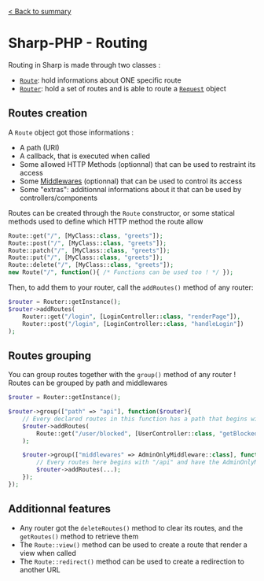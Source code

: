 [< Back to summary](./101_sharp.md)

# Sharp-PHP - Routing

Routing in Sharp is made through two classes :
- [`Route`](../Classes/Web/Route.php): hold informations about ONE specific route
- [`Router`](../Classes/Web/Router.php): hold a set of routes and is able to route a [`Request`](../Classes/Http/Request.php) object


## Routes creation

A `Route` object got those informations :
- A path (URI)
- A callback, that is executed when called
- Some allowed HTTP Methods (optionnal) that can be used to restraint its access
- Some [Middlewares](./105_middlewares.md) (optionnal) that can be used to control its access
- Some "extras": additionnal informations about it that can be used by controllers/components

Routes can be created through the `Route` constructor, or
some statical methods used to define which HTTP method the route allow

```php
Route::get("/", [MyClass::class, "greets"]);
Route::post("/", [MyClass::class, "greets"]);
Route::patch("/", [MyClass::class, "greets"]);
Route::put("/", [MyClass::class, "greets"]);
Route::delete("/", [MyClass::class, "greets"]);
new Route("/", function(){ /* Functions can be used too ! */ });
```

Then, to add them to your router, call the `addRoutes()` method of any router:
```php
$router = Router::getInstance();
$router->addRoutes(
    Router::get("/login", [LoginController::class, "renderPage"]),
    Router::post("/login", [LoginController::class, "handleLogin"])
);
```


## Routes grouping

You can group routes together with the `group()` method of any router !
Routes can be grouped by path and middlewares

```php
$router = Router::getInstance();

$router->group(["path" => "api"], function($router){
    // Every declared routes in this function has a path that begins with "/api"
    $router->addRoutes(
        Route::get("/user/blocked", [UserController::class, "getBlockedList"])
    );

    $router->group(["middlewares" => AdminOnlyMiddleware::class], function($router){
        // Every routes here begins with "/api" and have the AdminOnlyMiddleware applied to them
        $router->addRoutes(...);
    });
});
```

## Additionnal features

- Any router got the `deleteRoutes()` method to clear its routes, and the `getRoutes()` method to retrieve them
- The `Route::view()` method can be used to create a route that render a view when called
- The `Route::redirect()` method can be used to create a redirection to another URL
